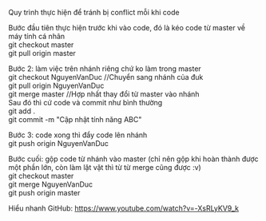 Quy trình thực hiện để tránh bị conflict mỗi khi code

Bước đầu tiên thực hiện trước khi vào code, đó là kéo code từ master về máy tính cá nhân  
git checkout master  
git pull origin master  

Bước 2: làm việc trên nhánh riêng chứ ko làm trong master  
git checkout NguyenVanDuc //Chuyển sang nhánh của đuk  
git pull origin NguyenVanDuc  
git merge master //Hợp nhất thay đổi từ master vào nhánh  
Sau đó thì cứ code và commit như bình thường  
git add .  
git commit -m "Cập nhật tính năng ABC"  

Bước 3: code xong thì đẩy code lên nhánh  
git push origin NguyenVanDuc  

Bước cuối: gộp code từ nhánh vào master (chỉ nên gộp khi hoàn thành được một phần lớn, còn làm lặt vặt thì từ từ merge cũng được :v)  
git checkout master  
git merge NguyenVanDuc  
git push origin master  

Hiểu nhanh GitHub: https://www.youtube.com/watch?v=-XsRLyKV9_k  
